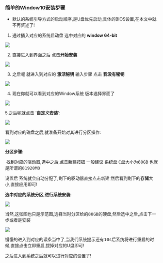 ### 简单的Window10安装步骤

- 默认的系统引导方式的启动顺序,是U盘优先启动,具体的BIOS设置,在本文中就不再赘述了!

1. 通过插入对应的系统启动盘  选中对应的 **window 64-bit**

![](https://ws1.sinaimg.cn/large/0060ejA5ly1g4cozummduj30ru0kf77p.jpg)

2. 直接进入到界面之后 点击**开始安装**

![](https://ws1.sinaimg.cn/large/0060ejA5ly1g4cp03kbqsj30rr0is76u.jpg)

3. 之后呢 就进入到对应的 **激活秘钥** 输入步骤 点击 **我没有秘钥**

![](https://ws1.sinaimg.cn/large/0060ejA5ly1g4cp08tixrj30rt0j9q6t.jpg)

4. 现在你就可以看到对应的Window系统 版本选择界面了

![](https://ws1.sinaimg.cn/large/0060ejA5ly1g4cp0cnsugj30rt0if0xj.jpg)

5.之后呢就点击 '**自定义安装**':

![](https://ws1.sinaimg.cn/large/0060ejA5ly1g4cp0j2tw1j30ru0awjv6.jpg)

看到对应的磁盘之后,就准备开始对其进行分区操作:

![](https://ws1.sinaimg.cn/large/0060ejA5ly1g4cp1gb7atj30rq0endib.jpg)

**分区步骤**:

​	找到对应的驱动器,选中之后,点击<kbd>新建</kbd>按钮 一般建议 系统盘 <kbd>C</kbd>盘大小为<kbd>80GB</kbd> 也就是所谓的<kbd>81920MB</kbd>

设置后 系统就会自动分配了,剩下的驱动器直接点击<kbd>新建</kbd> 然后看到剩下的**存储**大小,直接应用即可!



**选中对应的系统分区,进行系统安装**:

![](https://ws1.sinaimg.cn/large/0060ejA5ly1g4cp5ff419j30rt0h442u.jpg)

当然,这张图也只是示范图,选择当时分区给的<kbd>80GB</kbd>的硬盘,然后选中之后,点击<kbd>下一步</kbd>或者是<kbd>安装</kbd>

![](https://ws1.sinaimg.cn/large/0060ejA5ly1g4cp6wij4bj30rs09x77c.jpg)



慢慢的进入到对应的读条当中了,当我们系统提示还有<kbd>10s</kbd>后系统将进行重启的时候,直接点击立即重启,拔掉对应的U盘即可!

之后进入到系统之后就可以进行对应的设置了!

